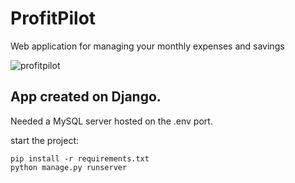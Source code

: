 # ProfitPilot
Web application for managing your monthly expenses and savings

![profitpilot](https://github.com/DanielinR/ProfitPilot/assets/60990208/648e63fa-aaeb-4367-9da2-b118f5716bcf)


## App created on Django.
Needed a MySQL server hosted on the .env port.

start the project:
```
pip install -r requirements.txt
python manage.py runserver
```

